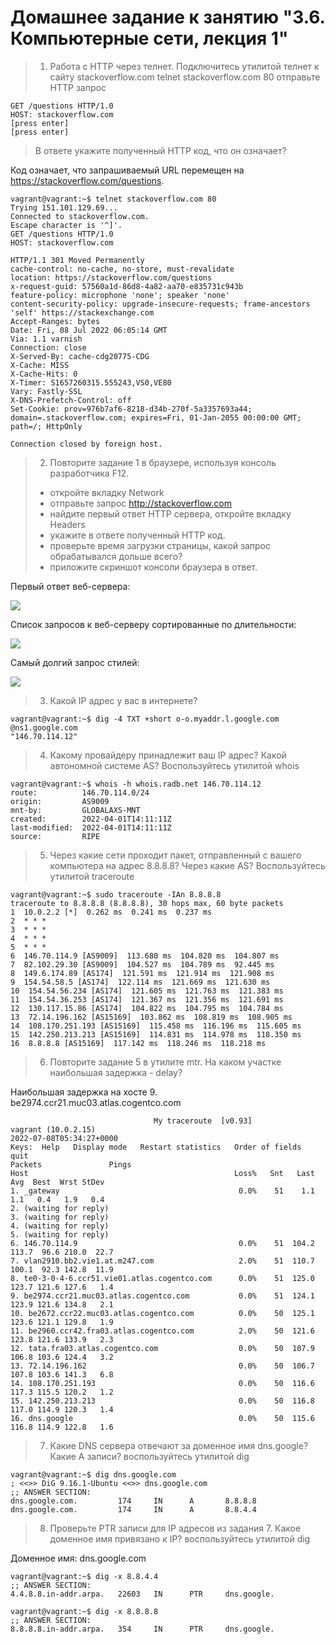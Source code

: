# Домашнее задание к занятию "3.6. Компьютерные сети, лекция 1"

> 1. Работа c HTTP через телнет. Подключитесь утилитой телнет к сайту stackoverflow.com telnet stackoverflow.com 80 отправьте HTTP запрос

    GET /questions HTTP/1.0
    HOST: stackoverflow.com
    [press enter]
    [press enter]

> В ответе укажите полученный HTTP код, что он означает?

Код означает, что запрашиваемый URL перемещен на <https://stackoverflow.com/questions>.

    vagrant@vagrant:~$ telnet stackoverflow.com 80
    Trying 151.101.129.69...
    Connected to stackoverflow.com.
    Escape character is '^]'.
    GET /questions HTTP/1.0
    HOST: stackoverflow.com
    
    HTTP/1.1 301 Moved Permanently
    cache-control: no-cache, no-store, must-revalidate
    location: https://stackoverflow.com/questions
    x-request-guid: 57560a1d-86d8-4a82-aa70-e835731c943b
    feature-policy: microphone 'none'; speaker 'none'
    content-security-policy: upgrade-insecure-requests; frame-ancestors 'self' https://stackexchange.com
    Accept-Ranges: bytes
    Date: Fri, 08 Jul 2022 06:05:14 GMT
    Via: 1.1 varnish
    Connection: close
    X-Served-By: cache-cdg20775-CDG
    X-Cache: MISS
    X-Cache-Hits: 0
    X-Timer: S1657260315.555243,VS0,VE80
    Vary: Fastly-SSL
    X-DNS-Prefetch-Control: off
    Set-Cookie: prov=976b7af6-8218-d34b-270f-5a3357693a44; domain=.stackoverflow.com; expires=Fri, 01-Jan-2055 00:00:00 GMT; path=/; HttpOnly
    
    Connection closed by foreign host.

> 2. Повторите задание 1 в браузере, используя консоль разработчика F12.
>
> * откройте вкладку Network
> * отправьте запрос <http://stackoverflow.com>
> * найдите первый ответ HTTP сервера, откройте вкладку Headers
> * укажите в ответе полученный HTTP код.
> * проверьте время загрузки страницы, какой запрос обрабатывался дольше всего?
> * приложите скриншот консоли браузера в ответ.

Первый ответ веб-сервера:

![](network.png)

Список запросов к веб-серверу сортированные по длительности:

![](requests.png)

Самый долгий запрос стилей:

![](longest.png)

> 3. Какой IP адрес у вас в интернете?

    vagrant@vagrant:~$ dig -4 TXT +short o-o.myaddr.l.google.com @ns1.google.com
    "146.70.114.12"

> 4. Какому провайдеру принадлежит ваш IP адрес? Какой автономной системе AS? Воспользуйтесь утилитой whois

    vagrant@vagrant:~$ whois -h whois.radb.net 146.70.114.12
    route:          146.70.114.0/24
    origin:         AS9009
    mnt-by:         GLOBALAXS-MNT
    created:        2022-04-01T14:11:11Z
    last-modified:  2022-04-01T14:11:11Z
    source:         RIPE

> 5. Через какие сети проходит пакет, отправленный с вашего компьютера на адрес 8.8.8.8? Через какие AS? Воспользуйтесь утилитой traceroute

    vagrant@vagrant:~$ sudo traceroute -IAn 8.8.8.8
    traceroute to 8.8.8.8 (8.8.8.8), 30 hops max, 60 byte packets
    1  10.0.2.2 [*]  0.262 ms  0.241 ms  0.237 ms
    2  * * *
    3  * * *
    4  * * *
    5  * * *
    6  146.70.114.9 [AS9009]  113.680 ms  104.820 ms  104.807 ms
    7  82.102.29.30 [AS9009]  104.527 ms  104.789 ms  92.445 ms
    8  149.6.174.89 [AS174]  121.591 ms  121.914 ms  121.908 ms
    9  154.54.58.5 [AS174]  122.114 ms  121.669 ms  121.630 ms
    10  154.54.56.234 [AS174]  121.605 ms  121.763 ms  121.383 ms
    11  154.54.36.253 [AS174]  121.367 ms  121.356 ms  121.691 ms
    12  130.117.15.86 [AS174]  104.822 ms  104.795 ms  104.784 ms
    13  72.14.196.162 [AS15169]  103.862 ms  108.819 ms  108.905 ms
    14  108.170.251.193 [AS15169]  115.458 ms  116.196 ms  115.605 ms
    15  142.250.213.213 [AS15169]  114.831 ms  114.978 ms  118.350 ms
    16  8.8.8.8 [AS15169]  117.142 ms  118.246 ms  118.218 ms

> 6. Повторите задание 5 в утилите mtr. На каком участке наибольшая задержка - delay?

Наибольшая задержка на хосте 9. be2974.ccr21.muc03.atlas.cogentco.com

                                    My traceroute  [v0.93]
    vagrant (10.0.2.15)                                                  2022-07-08T05:34:27+0000
    Keys:  Help   Display mode   Restart statistics   Order of fields   quit
    Packets               Pings
    Host                                              Loss%   Snt   Last   Avg  Best  Wrst StDev
    1. _gateway                                        0.0%    51    1.1   1.1   0.4   1.9   0.4
    2. (waiting for reply)
    3. (waiting for reply)
    4. (waiting for reply)
    5. (waiting for reply)
    6. 146.70.114.9                                    0.0%    51  104.2 113.7  96.6 210.0  22.7
    7. vlan2910.bb2.vie1.at.m247.com                   2.0%    51  110.7 100.1  92.3 142.8  11.9
    8. te0-3-0-4-6.ccr51.vie01.atlas.cogentco.com      0.0%    51  125.0 123.7 121.6 127.6   1.4
    9. be2974.ccr21.muc03.atlas.cogentco.com           0.0%    51  124.1 123.9 121.6 134.8   2.1
    10. be2672.ccr22.muc03.atlas.cogentco.com          0.0%    50  125.1 123.6 121.1 129.8   1.9
    11. be2960.ccr42.fra03.atlas.cogentco.com          2.0%    50  121.6 123.8 121.6 133.9   2.3
    12. tata.fra03.atlas.cogentco.com                  0.0%    50  107.9 106.8 103.6 124.4   3.2
    13. 72.14.196.162                                  0.0%    50  106.7 107.8 103.6 141.3   6.8
    14. 108.170.251.193                                0.0%    50  116.6 117.3 115.5 120.2   1.2
    15. 142.250.213.213                                0.0%    50  116.8 117.0 114.9 120.3   1.4
    16. dns.google                                     0.0%    50  115.6 116.8 114.9 122.8   1.6

> 7. Какие DNS сервера отвечают за доменное имя dns.google? Какие A записи? воспользуйтесь утилитой dig

    vagrant@vagrant:~$ dig dns.google.com 
    ; <<>> DiG 9.16.1-Ubuntu <<>> dns.google.com
    ;; ANSWER SECTION:
    dns.google.com.         174     IN      A       8.8.8.8
    dns.google.com.         174     IN      A       8.8.4.4

> 8. Проверьте PTR записи для IP адресов из задания 7. Какое доменное имя привязано к IP? воспользуйтесь утилитой dig

Доменное имя: dns.google.com

    vagrant@vagrant:~$ dig -x 8.8.4.4
    ;; ANSWER SECTION:
    4.4.8.8.in-addr.arpa.   22603   IN      PTR     dns.google.

    vagrant@vagrant:~$ dig -x 8.8.8.8
    ;; ANSWER SECTION:
    8.8.8.8.in-addr.arpa.   354     IN      PTR     dns.google.
